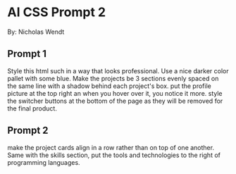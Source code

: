 # AI CSS Prompt 2  
  
By: Nicholas Wendt  
  
## Prompt 1
Style this html such in a way that looks professional. Use a nice darker color pallet with some blue. Make the projects be 3 sections evenly spaced on the same line with a shadow behind each project's box. put the profile picture at the top right an when you hover over it, you notice it more. style the switcher buttons at the bottom of the page as they will be removed for the final product. 
  
## Prompt 2
make the project cards align in a row rather than on top of one another. Same with the skills section, put the tools and technologies to the right of programming languages.